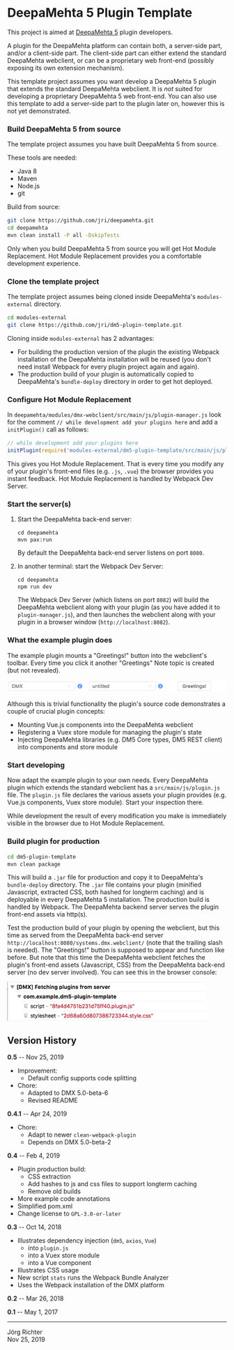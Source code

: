 # DeepaMehta 5 Plugin Template

This project is aimed at [DeepaMehta 5](https://github.com/jri/deepamehta) plugin developers.

A plugin for the DeepaMehta platform can contain both, a server-side part, and/or a client-side part. The client-side part can either extend the standard DeepaMehta webclient, or can be a proprietary web front-end (possibly exposing its own extension mechanism).

This template project assumes you want develop a DeepaMehta 5 plugin that extends the standard DeepaMehta webclient. It is *not* suited for developing a proprietary DeepaMehta 5 web front-end. You can also use this template to add a server-side part to the plugin later on, however this is not yet demonstrated.

### Build DeepaMehta 5 from source

The template project assumes you have built DeepaMehta 5 from source.

These tools are needed:

- Java 8
- Maven
- Node.js
- git

Build from source:

```sh
git clone https://github.com/jri/deepamehta.git
cd deepamehta
mvn clean install -P all -DskipTests
```

Only when you build DeepaMehta 5 from source you will get Hot Module Replacement. Hot Module Replacement provides you a comfortable development experience.

### Clone the template project

The template project assumes being cloned inside DeepaMehta's `modules-external` directory.

```sh
cd modules-external
git clone https://github.com/jri/dm5-plugin-template.git
```

Cloning inside `modules-external` has 2 advantages:

- For building the production version of the plugin the existing Webpack installation of the DeepaMehta installation will be reused (you don't need install Webpack for every plugin project again and again).
- The production build of your plugin is automatically copied to DeepaMehta's `bundle-deploy` directory in order to get hot deployed.

### Configure Hot Module Replacement

In `deepamehta/modules/dmx-webclient/src/main/js/plugin-manager.js` look for the comment `// while development add your plugins here` and add a `initPlugin()` call as follows:

```js
// while development add your plugins here
initPlugin(require('modules-external/dm5-plugin-template/src/main/js/plugin.js').default)
```

This gives you Hot Module Replacement. That is every time you modify any of your plugin's front-end files (e.g. `.js`, `.vue`) the browser provides you instant feedback. Hot Module Replacement is handled by Webpack Dev Server.

### Start the server(s)

1. Start the DeepaMehta back-end server:

    ```
    cd deepamehta
    mvn pax:run
    ```

    By default the DeepaMehta back-end server listens on port `8080`.

2. In another terminal: start the Webpack Dev Server:

    ```
    cd deepamehta
    npm run dev
    ```

    The Webpack Dev Server (which listens on port `8082`) will build the DeepaMehta webclient along with your plugin (as you have added it to `plugin-manager.js`), and then launches the webclient along with your plugin in a browser window (`http://localhost:8082`).

### What the example plugin does

The example plugin mounts a "Greetings!" button into the webclient's toolbar. Every time you click it another "Greetings" Note topic is created (but not revealed).

![greetings-button](img/greetings-button.png)

Although this is trivial functionality the plugin's source code demonstrates a couple of crucial plugin concepts:

* Mounting Vue.js components into the DeepaMehta webclient
* Registering a Vuex store module for managing the plugin's state
* Injecting DeepaMehta libraries (e.g. DM5 Core types, DM5 REST client) into components and store module

### Start developing

Now adapt the example plugin to your own needs. Every DeepaMehta plugin which extends the standard webclient has a `src/main/js/plugin.js` file. The `plugin.js` file declares the various assets your plugin provides (e.g. Vue.js components, Vuex store module). Start your inspection there.

While development the result of every modification you make is immediately visible in the browser due to Hot Module Replacement.

### Build plugin for production

```sh
cd dm5-plugin-template
mvn clean package
```

This will build a `.jar` file for production and copy it to DeepaMehta's `bundle-deploy` directory. The `.jar` file contains your plugin (minified Javascript, extracted CSS, both hashed for longterm caching) and is deployable in every DeepaMehta 5 installation. The production build is handled by Webpack. The DeepaMehta backend server serves the plugin front-end assets via http(s).

Test the production build of your plugin by opening the webclient, but this time as served from the DeepaMehta back-end server `http://localhost:8080/systems.dmx.webclient/` (note that the trailing slash is needed). The "Greetings!" button is supposed to appear and function like before. But note that this time the DeepaMehta webclient fetches the plugin's front-end assets (Javascript, CSS) from the DeepaMehta back-end server (no dev server involved). You can see this in the browser console:

![fetch-plugin](img/fetch-plugin.png)

## Version History

**0.5** -- Nov 25, 2019

* Improvement:
    * Default config supports code splitting
* Chore:
    * Adapted to DMX 5.0-beta-6
    * Revised README

**0.4.1** -- Apr 24, 2019

* Chore:
    * Adapt to newer `clean-webpack-plugin`
    * Depends on DMX 5.0-beta-2

**0.4** -- Feb 4, 2019

* Plugin production build:
    * CSS extraction
    * Add hashes to js and css files to support longterm caching
    * Remove old builds
* More example code annotations
* Simplified pom.xml
* Change license to `GPL-3.0-or-later`

**0.3** -- Oct 14, 2018

* Illustrates dependency injection (`dm5`, `axios`, `Vue`)
    * into `plugin.js`
    * into a Vuex store module
    * into a Vue component
* Illustrates CSS usage
* New script `stats` runs the Webpack Bundle Analyzer
* Uses the Webpack installation of the DMX platform

**0.2** -- Mar 26, 2018

**0.1** -- May 1, 2017

------------
Jörg Richter  
Nov 25, 2019
